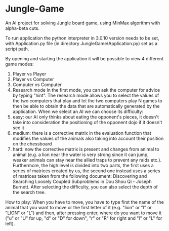 # Jungle-Game
An AI project for solving Jungle board game, using MinMax algorithm with alpha-beta cuts.

To run application the python interpreter in 3.0.10 version needs to be set, with Application.py file (in directory JungleGame\Application.py) set as a script path.

By opening and starting the application it will be possible to view 4 different game modes:
1) Player vs Player
2) Player vs Computer
3) Computer vs Computer
4) Research mode
In the first mode, you can ask the computer for advice by typing "hint". 
The research mode allows you to select the values of the two computers that play and let the two computers play N games to then be able to obtain the data that are automatically generated by the application.
When we select an AI we can choose its difficulty:
1) easy: our AI only thinks about eating the opponent's pieces, it doesn't take into consideration the positioning of the opponent dojo if it doesn't see it
2) medium: there is a corrective matrix in the evaluation function that modifies the values of the animals also taking into account their position on the chessboard
3) hard: now the corrective matrix is present and changes from animal to animal (e.g. a lion near the water is very strong since it can jump, weaker animals can stay near the allied traps to prevent any raids etc.). Furthermore, the high level is divided into two parts, the first uses a series of matrices created by us, the second one instead uses a series of matrices taken from the following document: Discovering and Searching Loosely Coupled Subproblems in Dou Shou Qi - Joseph Burnett.
After selecting the difficulty, you can also select the depth of the search tree.

How to play: 
When you have to move, you have to type first the name of the animal that you want to move or the first letter of it (e.g. "lion" or "l" or "LION" or "L") and then, after pressing enter, where do you want to move it ("u" or "U" for up, "d" or "D" for down", "r" or "R" for right and "l" or "L" for left).
